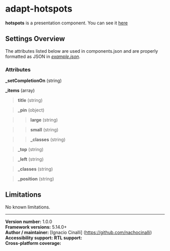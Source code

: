 # adapt-hotspots
 **hotspots** is a presentation component. You can see it [here](https://adaptlearning-no-core.web.app/#/id/po-45)

## Settings Overview
The attributes listed below are used in components.json and are properly formatted as JSON in  [*example.json*](https://github.com/nachocinalli/adapt-hotspots/blob/master/example.json).

### Attributes
**_setCompletionOn** (string)  

**_items** (array)

>**title** (string)

>**_pin** (object)

>>**large** (string) 

>>**small** (string) 

>>**_classes** (string)  

>**_top** (string)

>**_left** (string)

>**_classes** (string)

>**_position** (string)

## Limitations

No known limitations.

----------------------------
**Version number:**  1.0.0  
**Framework versions:** 5.14.0+  
**Author / maintainer:** [Ignacio Cinalli] (https://github.com/nachocinalli)  
**Accessibility support:** 
**RTL support:**   
**Cross-platform coverage:** 